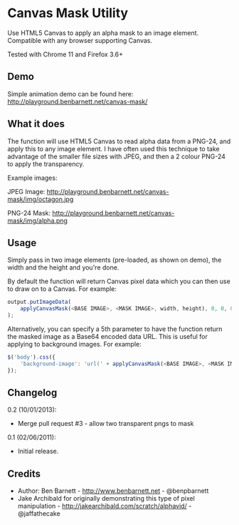 Canvas Mask Utility
===============

Use HTML5 Canvas to apply an alpha mask to an image element.
Compatible with any browser supporting Canvas.

Tested with Chrome 11 and Firefox 3.6+

Demo
-----------------
Simple animation demo can be found here: http://playground.benbarnett.net/canvas-mask/


What it does
-----------------

The function will use HTML5 Canvas to read alpha data from a PNG-24, and apply this to any image element. I have often used this technique to take advantage of the smaller file sizes with JPEG, and then a 2 colour PNG-24 to apply the transparency. 

Example images:

JPEG Image:
http://playground.benbarnett.net/canvas-mask/img/octagon.jpg

PNG-24 Mask:
http://playground.benbarnett.net/canvas-mask/img/alpha.png

Usage
-----------------

Simply pass in two image elements (pre-loaded, as shown on demo), the width and the height and you're done.

By default the function will return Canvas pixel data which you can then use to draw on to a Canvas. For example:

```javascript
output.putImageData(
	applyCanvasMask(<BASE IMAGE>, <MASK IMAGE>, width, height), 0, 0, 0, 0, width, height
);
```

Alternatively, you can specify a 5th parameter to have the function return the masked image as a Base64 encoded data URL. This is useful for applying to background images. For example:

```javascript
$('body').css({
	'background-image': 'url(' + applyCanvasMask(<BASE IMAGE>, <MASK IMAGE>, width, height, true) + ')'
});
```

Changelog
-----------------


0.2 (10/01/2013):

* Merge pull request #3 - allow two transparent pngs to mask

0.1 (02/06/2011):

* Initial release.


Credits
-----------------

* Author: Ben Barnett - http://www.benbarnett.net - @benpbarnett
* Jake Archibald for originally demonstrating this type of pixel manipulation - http://jakearchibald.com/scratch/alphavid/ - @jaffathecake